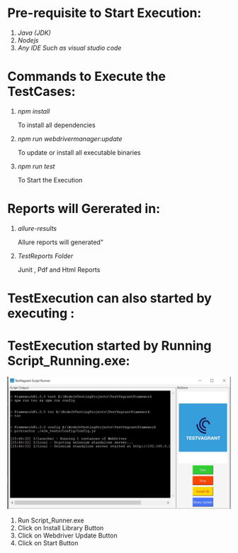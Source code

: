 # Pre-requisite to Start Execution:
1. *Java (JDK)*
2. *Nodejs*
3. *Any IDE Such as visual studio code*

# Commands to Execute the TestCases:
1. *npm install*

	To install all dependencies

2. *npm run webdrivermanager:update*

	To update or install all executable binaries

3. *npm run test*

	To Start the Execution

# Reports will Gererated in:
1. *allure-results*

	Allure reports will generated"

2. *TestReports Folder*

	Junit , Pdf and Html Reports


# TestExecution can also started by executing :
# TestExecution started by Running Script_Running.exe:
[![PDF](ScriptRunner.JPG)](https://github.com/lkumarra/ProtractorPageObjectModel/tree/master/Projects/Guru99BankTestAutomation/SampleReport/Script_Runner_New.JPG "ScripRuner")

1. Run Script_Runner.exe
2. Click on Install Library Button
3. Click on Webdriver Update Button
4. Click on Start Button

